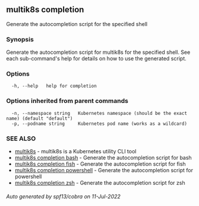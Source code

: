 ## multik8s completion

Generate the autocompletion script for the specified shell

### Synopsis

Generate the autocompletion script for multik8s for the specified shell.
See each sub-command's help for details on how to use the generated script.


### Options

```
  -h, --help   help for completion
```

### Options inherited from parent commands

```
  -n, --namespace string   Kubernetes namespace (should be the exact name) (default "default")
  -p, --podname string     Kubernetes pod name (works as a wildcard)
```

### SEE ALSO

* [multik8s](multik8s.md)	 - multik8s is a Kubernetes utility CLI tool
* [multik8s completion bash](multik8s_completion_bash.md)	 - Generate the autocompletion script for bash
* [multik8s completion fish](multik8s_completion_fish.md)	 - Generate the autocompletion script for fish
* [multik8s completion powershell](multik8s_completion_powershell.md)	 - Generate the autocompletion script for powershell
* [multik8s completion zsh](multik8s_completion_zsh.md)	 - Generate the autocompletion script for zsh

###### Auto generated by spf13/cobra on 11-Jul-2022
